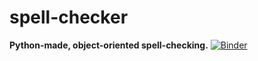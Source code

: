 # spell-checker
**Python-made, object-oriented spell-checking.**
[![Binder](https://mybinder.org/badge_logo.svg)](https://mybinder.org/v2/gh/imatheussm/spell-checker/master?filepath=spell_checker.ipynb)
